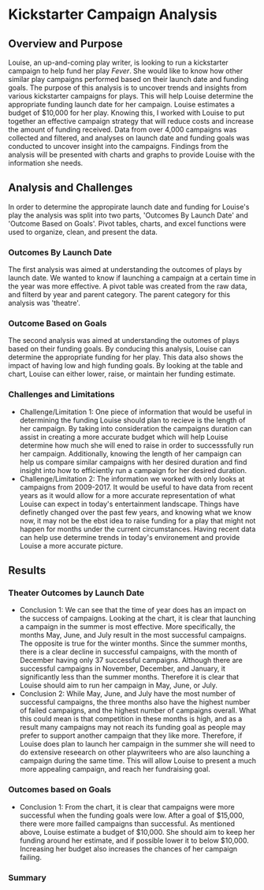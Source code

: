 # Kickstarter Campaign Analysis
## Overview and Purpose

Louise, an up-and-coming play writer, is looking to run a kickstarter campaign to help fund her play *Fever*. She would like to know how other similar play campaigns performed based on their launch date and funding goals. The purpose of this analysis is to uncover trends and insights from various kickstarter campaigns for plays. This will help Louise determine the appropriate funding launch date for her campaign. Louise estimates a budget of $10,000 for her play. Knowing this, I worked with Louise to put together an effective campaign strategy that will reduce costs and increase the amount of funding received. Data from over 4,000 campaigns was collected and filtered, and analyses on launch date and funding goals was conducted to uncover insight into the campaigns. Findings from the analysis will be presented with charts and graphs to provide Louise with the information she needs.

## Analysis and Challenges

In order to determine the appropirate launch date and funding for Louise's play the analysis was split into two parts, 'Outcomes By Launch Date' and 'Outcome Based on Goals'. Pivot tables, charts, and excel functions were used to organize, clean, and present the data. 

### Outcomes By Launch Date

The first analysis was aimed at understanding the outcomes of plays by launch date. We wanted to know if launching a campaign at a certain time in the year was more effective. A pivot table was created from the raw data, and filterd by year and parent category. The parent category for this analysis was 'theatre'. 

### Outcome Based on Goals

The second analysis was aimed at understanding the outomes of plays based on their funding goals. By conducing this analysis, Louise can determine the appropriate funding for her play. This data also shows the impact of having low and high funding goals. By looking at the table and chart, Louise can either lower, raise, or maintain her funding estimate. 

### Challenges and Limitations

- Challenge/Limitation 1: One piece of information that would be useful in determining the funding Louise should plan to recieve is the length of her campaign. By taking into consideration the campaigns duration can assist in creating a more accurate budget which will help Louise determine how much she will ened to raise in order to successsfully run her campaign. Additionally, knowing the length of her campaign can help us compare similar campaigns with her desired duration and find insight into how to efficiently run a campaign for her desired duration. 
- Challenge/Limitation 2: The information we worked with only looks at campaigns from 2009-2017. It would be useful to have data from recent years as it would allow for a more accurate representation of what Louise can expect in today's entertainment landscape. Things have definetly changed over the past few years, and knowing what we know now, it may not be the ebst idea to raise funding for a play that might not happen for months under the current circumstances. Having recent data can help use determine trends in today's environement and provide Louise a more accurate picture.  

## Results

### Theater Outcomes by Launch Date

- Conclusion 1: We can see that the time of year does has an impact on the success of campaigns. Looking at the chart, it is clear that launching a campaign in the summer is most effective. More specifically, the months May, June, and July result in the most successful campaigns. The opposite is true for the winter months. Since the summer months, there is a clear decline in successful campaigns, with the month of December having only 37 successful campaigns. Although there are successful campaigns in November, December, and January, it significantly less than the summer months. Therefore it is clear that Louise should aim to run her campaign in May, June, or July. 
- Conclusion 2: While May, June, and July have the most number of successful campaigns, the three months also have the highest number of failed campaigns, and the highest number of campaigns overall. What this could mean is that competition in these months is high, and as a result many campaigns may not reach its funding goal as people may prefer to support another campaign that they like more. Therefore, if Louise does plan to launch her campaign in the summer she will need to do extensive reseearch on other playwriteers who are also launching a campaign during the same time. This will allow Louise to present a much more appealing campaign, and reach her fundraising goal.

### Outcomes based on Goals

- Conclusion 1: From the chart, it is clear that campaigns were more successful when the funding goals were low. After a goal of $15,000, there were more failled campaigns than successful. As mentioned above, Louise estimate a budget of $10,000. She should aim to keep her funding around her estimate, and if possible lower it to below $10,000. Increasing her budget also increases the chances of her campaign failing. 

### Summary
